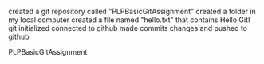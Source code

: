 created a git repository called "PLPBasicGitAssignment"
created a folder in my local computer
created a file named "hello.txt"
that contains Hello Git!
git initialized
connected to github 
made commits changes and 
pushed to github



PLPBasicGitAssignment
